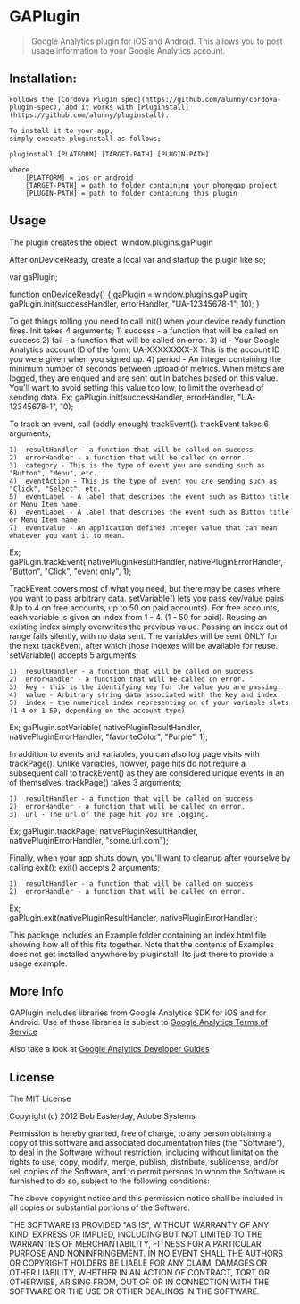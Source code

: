 # GAPlugin

> Google Analytics plugin for iOS and Android. This allows you to post usage information to your Google Analytics account.


## Installation:

	Follows the [Cordova Plugin spec](https://github.com/alunny/cordova-plugin-spec), abd it works with [Pluginstall](https://github.com/alunny/pluginstall).

	To install it to your app,
	simply execute pluginstall as follows;

	pluginstall [PLATFORM] [TARGET-PATH] [PLUGIN-PATH]

	where
		[PLATFORM] = ios or android
		[TARGET-PATH] = path to folder containing your phonegap project
		[PLUGIN-PATH] = path to folder containing this plugin
	
## Usage
The plugin creates the object `window.plugins.gaPlugin

After onDeviceReady, create a local var and startup the plugin like so;

var gaPlugin;

function onDeviceReady() {
gaPlugin = window.plugins.gaPlugin;
gaPlugin.init(successHandler, errorHandler, "UA-12345678-1", 10);
}

To get things rolling you need to call init() when your device ready function fires.
Init takes 4 arguments;
	1)	success - a function that will be called on success
	2)	fail - a function that will be called on error.
	3)	id - Your Google Analytics account ID of the form; UA-XXXXXXXX-X
		This is the account ID you were given when you signed up.
	4)	period - An integer containing the minimum number of seconds
		between upload of metrics. When metics are logged, they are enqued
		and are sent out in batches based on this value. You'll want to
		avoid setting this value too low, to limit the overhead of sending data.
Ex;
	gaPlugin.init(successHandler, errorHandler, "UA-12345678-1", 10);
	
To track an event, call (oddly enough) trackEvent().
trackEvent takes 6 arguments;

	1)	resultHandler - a function that will be called on success
	2)	errorHandler - a function that will be called on error.
	3)	category - This is the type of event you are sending such as "Button", "Menu", etc.
	4)	eventAction - This is the type of event you are sending such as "Click", "Select". etc.
	5)	eventLabel - A label that describes the event such as Button title or Menu Item name.
	6)	eventLabel - A label that describes the event such as Button title or Menu Item name.
	7)	eventValue - An application defined integer value that can mean whatever you want it to mean.
	
Ex;		
	gaPlugin.trackEvent( nativePluginResultHandler, nativePluginErrorHandler, "Button", "Click", "event only", 1);

TrackEvent covers most of what you need, but there may be cases where you want to pass arbitrary data.
setVariable() lets you pass key/value pairs (Up to 4 on free accounts, up to 50 on paid accounts).
For free accounts, each variable is given an index from 1 - 4. (1 - 50 for paid). Reusing an existing index simply overwrites
the previous value. Passing an index out of range fails silently, with no data sent. The variables will be sent ONLY for the next
trackEvent, after which those indexes will be available for reuse.
setVariable() accepts 5 arguments;

	1)	resultHandler - a function that will be called on success
	2)	errorHandler - a function that will be called on error.
	3)	key - this is the identifying key for the value you are passing.
	4)	value - Arbitrary string data associated with the key and index.
	5)	index - the numerical index representing on of your variable slots (1-4 or 1-50, depending on the account type)

Ex;
	gaPlugin.setVariable( nativePluginResultHandler, nativePluginErrorHandler, "favoriteColor", "Purple", 1);
	
In addition to events and variables, you can also log page visits with trackPage(). Unlike variables, howver, page hits do not require
a subsequent call to trackEvent() as they are considered unique events in an of themselves.
trackPage() takes 3 arguments;

	1)	resultHandler - a function that will be called on success
	2)	errorHandler - a function that will be called on error.
	3)	url - The url of the page hit you are logging.

Ex;
	gaPlugin.trackPage( nativePluginResultHandler, nativePluginErrorHandler, "some.url.com");
	
Finally, when your app shuts down, you'll want to cleanup after yourselve by calling exit();
exit() accepts 2 arguments;

	1)	resultHandler - a function that will be called on success
	2)	errorHandler - a function that will be called on error.
Ex;		
	gaPlugin.exit(nativePluginResultHandler, nativePluginErrorHandler);
	
This package includes an Example folder containing an index.html file showing how all of this fits together.
Note that the contents of Examples does not get installed anywhere by pluginstall. Its just there to provide a usage example.

## More Info
	
GAPlugin includes libraries from Google Analytics SDK for iOS and for Android.
Use of those libraries is subject to [Google Analytics Terms of Service](http://www.google.com/analytics/terms/us.html)
	
Also take a look at [Google Analytics Developer Guides](https://developers.google.com/analytics/devguides/)

## License ##

The MIT License

Copyright (c) 2012 Bob Easterday, Adobe Systems

Permission is hereby granted, free of charge, to any person obtaining a copy
of this software and associated documentation files (the "Software"), to deal
in the Software without restriction, including without limitation the rights
to use, copy, modify, merge, publish, distribute, sublicense, and/or sell
copies of the Software, and to permit persons to whom the Software is
furnished to do so, subject to the following conditions:

The above copyright notice and this permission notice shall be included in
all copies or substantial portions of the Software.

THE SOFTWARE IS PROVIDED "AS IS", WITHOUT WARRANTY OF ANY KIND, EXPRESS OR
IMPLIED, INCLUDING BUT NOT LIMITED TO THE WARRANTIES OF MERCHANTABILITY,
FITNESS FOR A PARTICULAR PURPOSE AND NONINFRINGEMENT. IN NO EVENT SHALL THE
AUTHORS OR COPYRIGHT HOLDERS BE LIABLE FOR ANY CLAIM, DAMAGES OR OTHER
LIABILITY, WHETHER IN AN ACTION OF CONTRACT, TORT OR OTHERWISE, ARISING FROM,
OUT OF OR IN CONNECTION WITH THE SOFTWARE OR THE USE OR OTHER DEALINGS IN
THE SOFTWARE.